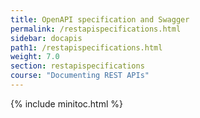 ```yaml
---
title: OpenAPI specification and Swagger
permalink: /restapispecifications.html
sidebar: docapis
path1: /restapispecifications.html
weight: 7.0
section: restapispecifications
course: "Documenting REST APIs"
---
```


{% include minitoc.html %}
